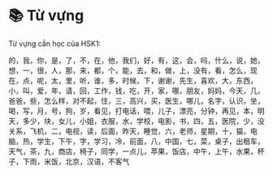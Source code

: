 # 📚 Từ vựng

Từ vựng cần học của HSK1:&#x20;

的，我，你，是，了，不，在，他，我们，好，有，这，会，吗，什么，说，她，想，一，很，人，那，来，都，个，能，去，和，做，上，没有，看，怎么，现在，点，呢，太，里，听，谁，多，时候，下，谢谢，先生，喜欢，大，东西，小，叫，爱，年，请，回，工作，钱，吃，开，家，哪，朋友，妈妈，今天，几，爸爸，些，怎么样，对不起，住，三，高兴，买，医生，哪儿，名字，认识，坐，喝，写，月，号，狗，岁，看见，打电话，喂，儿子，漂亮，分钟，再见，本，明天，多少，块，女儿，小姐，衣服，水，学校，电影，书，四，五，医院，少，没关系，飞机，二，电视，读，后面，昨天，睡觉，六，老师，星期，十，猫，电脑，热，学生，下午，字，学习，冷，前面，八，中国，七，菜，桌子，出租车，天气，茶，九，商店，椅子，同学，一点儿，苹果，饭店，中午，上午，水果，杯子，下雨，米饭，北京，汉语，不客气
